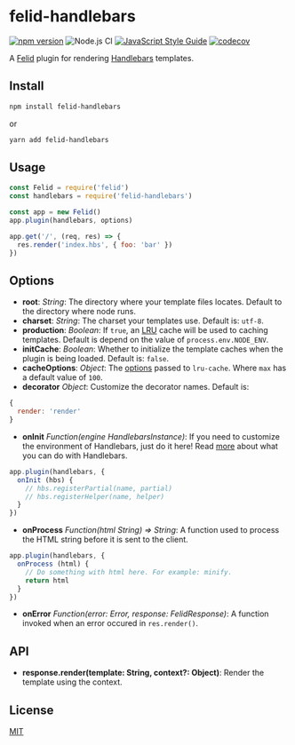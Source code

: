 # felid-handlebars

[![npm version](https://img.shields.io/npm/v/felid-handlebars.svg)](https://www.npmjs.com/package/felid-handlebars)
![Node.js CI](https://github.com/felidjs/felid-handlebars/workflows/Node.js%20CI/badge.svg)
[![JavaScript Style Guide](https://img.shields.io/badge/code_style-standard-brightgreen.svg)](https://standardjs.com)
[![codecov](https://codecov.io/gh/felidjs/felid-handlebars/branch/master/graph/badge.svg)](https://codecov.io/gh/felidjs/felid-handlebars)

A [Felid](https://github.com/felidjs/felid) plugin for rendering [Handlebars](https://github.com/wycats/handlebars.js) templates.

## Install

```bash
npm install felid-handlebars
```

or

```bash
yarn add felid-handlebars
```

## Usage

```javascript
const Felid = require('felid')
const handlebars = require('felid-handlebars')

const app = new Felid()
app.plugin(handlebars, options)

app.get('/', (req, res) => {
  res.render('index.hbs', { foo: 'bar' })
})
```

## Options

- **root**: *String*: The directory where your template files locates. Default to the directory where node runs.
- **charset**: *String*: The charset your templates use. Default is: `utf-8`.
- **production**: *Boolean*: If `true`, an [LRU](https://github.com/isaacs/node-lru-cache) cache will be used to caching templates. Default is depend on the value of `process.env.NODE_ENV`.
- **initCache**: *Boolean*: Whether to initialize the template caches when the plugin is being loaded. Default is: `false`.
- **cacheOptions**: *Object*: The [options](https://github.com/isaacs/node-lru-cache#options) passed to `lru-cache`. Where `max` has a default value of `100`.
- **decorator** *Object*: Customize the decorator names. Default is:
```js
{
  render: 'render'
}
```
- **onInit** *Function(engine HandlebarsInstance)*: If you need to customize the environment of Handlebars, just do it here! Read [more](https://handlebarsjs.com/api-reference/) about what you can do with Handlebars.
```js
app.plugin(handlebars, {
  onInit (hbs) {
    // hbs.registerPartial(name, partial)
    // hbs.registerHelper(name, helper)
  }
})
```
- **onProcess** *Function(html String) => String*: A function used to process the HTML string before it is sent to the client.
```js
app.plugin(handlebars, {
  onProcess (html) {
    // Do something with html here. For example: minify.
    return html
  }
})
```
- **onError** *Function(error: Error, response: FelidResponse)*: A function invoked when an error occured in `res.render()`.

## API

- **response.render(template: String, context?: Object)**: Render the template using the context.

## License

[MIT](./LICENSE)
